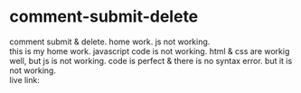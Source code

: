 # comment-submit-delete
comment submit &amp; delete. home work. js not working.
<br>
this is my home work. javascript code is not working. html & css are workig well, but js is not working. code is perfect & there is no syntax error. but it is not working.
<br>
live link:
